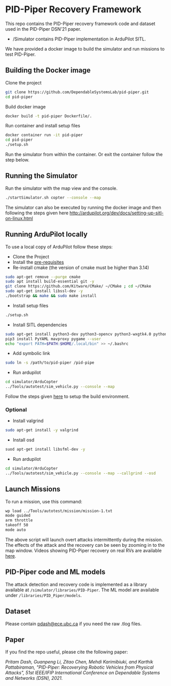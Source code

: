 # PID-Piper Recovery Framework
This repo contains the PID-Piper recovery framework code and dataset used in the PID-Piper DSN'21 paper. 
- /Simulator contains PID-Piper implementation in ArduPilot SITL. 

We have provided a docker image to build the simulator and run missions to test PID-Piper.  

## Building the Docker image
Clone the project
```bash
git clone https://github.com/DependableSystemsLab/pid-piper.git
cd pid-piper
```
Build docker image
```bash
docker build -t pid-piper Dockerfile/.
```
Run container and install setup files
```bash
docker container run -it pid-piper
cd pid-piper
./setup.sh
```
Run the simulator from within the container. Or exit the container follow the step below. 

## Running the Simulator
Run the simulator with the map view and the console. 
```bash
./startSimulator.sh copter --console --map
```

The simulator can also be executed by running the docker image and then following the steps given here http://ardupilot.org/dev/docs/setting-up-sitl-on-linux.html 

## Running ArduPilot locally
To use a local copy of ArduPilot follow these steps:
* Clone the Project
* Install the [pre-requisites](https://github.com/DependableSystemsLab/stealthy-attacks/tree/master/Simulator/ardupilot-attack-version/Tools/environment_install)
* Re-install cmake (the version of cmake must be higher than 3.14)
```bash
sudo apt-get remove --purge cmake
sudo apt install build-essential git -y
git clone https://github.com/Kitware/CMake/ ~/CMake ; cd ~/CMake
sudo apt-get install libssl-dev -y
./bootstrap && make && sudo make install
```
* Install setup files
```bash
./setup.sh
```
* Install SITL dependencies
```bash
sudo apt-get install python3-dev python3-opencv python3-wxgtk4.0 python3-pip python3-matplotlib python3-lxml -y
pip3 install PyYAML mavproxy pygame --user
echo "export PATH=$PATH:$HOME/.local/bin" >> ~/.bashrc
```
* Add symbolic link
```bash
sudo ln -s /path/to/pid-piper /pid-pipe
```
* Run ardupilot 
```bash
cd simulator/ArduCopter
../Tools/autotest/sim_vehicle.py --console --map
```
Follow the steps given [here](http://ardupilot.org/dev/docs/copter-sitl-mavproxy-tutorial.html) to setup the build environment. 

### Optional
* Install valgrind
```bash
sudo apt-get install -y valgrind
```

* Install osd
```bash
suod apt-get install libsfml-dev -y
```

* Run ardupilot
```bash
cd simulator/ArduCopter
../Tools/autotest/sim_vehicle.py --console --map --callgrind --osd
```

## Launch Missions
To run a mission, use this command:
```bash
wp load ../Tools/autotest/mission/mission-1.txt
mode guided
arm throttle
takeoff 50
mode auto
```
The above script will launch overt attacks intermittently during the mission. The effects of the attack and the recovery can be seen by zooming in to the map window. Videos showing PID-Piper recovery on real RVs are available [here](https://drive.google.com/drive/folders/1GG03mz_0IkC_D91Z9UN3HsluzHrwVNVU). 

## PID-Piper code and ML models
The attack detection and recovery code is implemented as a library available at ```/simulator/libraries/PID-Piper```. The ML model are available under ```/libraries/PID_Piper/models```.

## Dataset
Please contain pdash@ece.ubc.ca if you need the raw .tlog files. 

## Paper
If you find the repo useful, please cite the following paper: 

*Pritam Dash, Guanpeng Li, Zitao Chen, Mehdi Karimibiuki, and Karthik Pattabiraman, "PID-Piper: Recoverying Robotic Vehicles from Physical Attacks", 51st IEEE/IFIP International Conference on Dependable Systems and Networks (DSN), 2021.*
